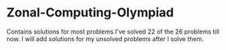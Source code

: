 # Zonal-Computing-Olympiad
Contains solutions for most problems
I've solved 22 of the 26 problems till now. I will add solutions for my unsolved problems after I solve them.
